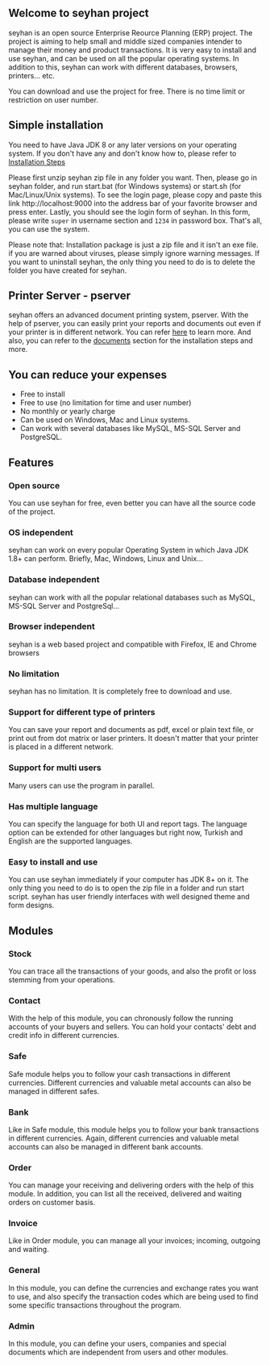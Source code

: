 ## Welcome to seyhan project

seyhan is an open source Enterprise Reource Planning (ERP) project. The project is aiming to help small and middle sized companies intender to manage their money and product transactions. It is very easy to install and use seyhan, and can be used on all the popular operating systems. In addition to this, seyhan can work with different databases, browsers, printers... etc.

You can download and use the project for free. There is no time limit or restriction on user number.

## Simple installation

You need to have Java JDK 8 or any later versions on your operating system. If you don't have any and don't know how to, please refer to [Installation Steps](http://www.seyhanproject.com/docs/#/others/install)

Please first unzip seyhan zip file in any folder you want. Then, please go in seyhan folder, and run start.bat (for Windows systems) or start.sh (for Mac/Linux/Unix systems). To see the login page, please copy and paste this link http://localhost:9000 into the address bar of your favorite browser and press enter. Lastly, you should see the login form of seyhan. In this form, please write `super` in username section and `1234` in password box. That's all, you can use the system.

Please note that: Installation package is just a zip file and it isn't an exe file. if you are warned about viruses, please simply ignore warning messages. If you want to uninstall seyhan, the only thing you need to do is to delete the folder you have created for seyhan.

## Printer Server - pserver

seyhan offers an advanced document printing system, pserver. With the help of pserver, you can easily print your reports and documents out even if your printer is in different network. You can refer [here](http://www.seyhanproject.com/docs/#/printing/pservice) to learn more. And also, you can refer to the [documents](http://www.seyhanproject.com/docs) section for the installation steps and more.

## You can reduce your expenses
* Free to install
* Free to use (no limitation for time and user number)
* No monthly or yearly charge
* Can be used on Windows, Mac and Linux systems.
* Can work with several databases like MySQL, MS-SQL Server and PostgreSQL.

## Features

### Open source
You can use seyhan for free, even better you can have all the source code of the project.

### OS independent
seyhan can work on every popular Operating System in which Java JDK 1.8+ can perform. Briefly, Mac, Windows, Linux and Unix...

### Database independent
seyhan can work with all the popular relational databases such as MySQL, MS-SQL Server and PostgreSql...

### Browser independent
seyhan is a web based project and compatible with Firefox, IE and Chrome browsers

### No limitation
seyhan has no limitation. It is completely free to download and use.

### Support for different type of printers
You can save your report and documents as pdf, excel or plain text file, or print out from dot matrix or laser printers. It doesn't matter that your printer is placed in a different network.

### Support for multi users
Many users can use the program in parallel.

### Has multiple language
You can specify the language for both UI and report tags. The language option can be extended for other languages but right now, Turkish and English are the supported languages.

### Easy to install and use
You can use seyhan immediately if your computer has JDK 8+ on it. The only thing you need to do is to open the zip file in a folder and run start script. seyhan has user friendly interfaces with well designed theme and form designs.

## Modules

### Stock
You can trace all the transactions of your goods, and also the profit or loss stemming from your operations.

### Contact
With the help of this module, you can chronously follow the running accounts of your buyers and sellers. You can hold your contacts' debt and credit info in different currencies.

### Safe
Safe module helps you to follow your cash transactions in different currencies. Different currencies and valuable metal accounts can also be managed in different safes.

### Bank
Like in Safe module, this module helps you to follow your bank transactions in different currencies. Again, different currencies and valuable metal accounts can also be managed in different bank accounts.

### Order
You can manage your receiving and delivering orders with the help of this module. In addition, you can list all the received, delivered and waiting orders on customer basis.

### Invoice
Like in Order module, you can manage all your invoices; incoming, outgoing and waiting.

### General
In this module, you can define the currencies and exchange rates you want to use, and also specify the transaction codes which are being used to find some specific transactions throughout the program.

### Admin
In this module, you can define your users, companies and special documents which are independent from users and other modules.
